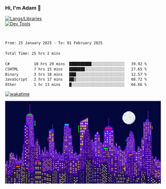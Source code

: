 ### Hi, I'm Adam 👋

[![Langs/Libraries](https://skillicons.dev/icons?i=cs,dotnet,js,css,html,sass,ts,jquery,bootstrap)](https://skillicons.dev)
<br/>
[![Dev Tools](https://skillicons.dev/icons?i=git,github,githubactions,visualstudio)](https://skillicons.dev)

<br/>

<!--START_SECTION:waka-->

```txt
From: 25 January 2025 - To: 01 February 2025

Total Time: 25 hrs 2 mins

C#           10 hrs 29 mins  ██████████░░░░░░░░░░░░░░░   39.92 %
CSHTML       7 hrs 15 mins   ███████░░░░░░░░░░░░░░░░░░   27.65 %
Binary       3 hrs 18 mins   ███░░░░░░░░░░░░░░░░░░░░░░   12.57 %
JavaScript   2 hrs 17 mins   ██▒░░░░░░░░░░░░░░░░░░░░░░   08.72 %
Other        1 hr 13 mins    █░░░░░░░░░░░░░░░░░░░░░░░░   04.66 %
```

<!--END_SECTION:waka-->

[![wakatime](https://wakatime.com/badge/user/2234bda2-efd3-47c5-8724-79108edfe9aa.svg)](https://wakatime.com/@2234bda2-efd3-47c5-8724-79108edfe9aa)

![Pixelated city at night](./media/city.gif)
